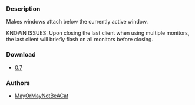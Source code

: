 ### Description
Makes windows attach below the currently active window.

KNOWN ISSUES: Upon closing the last client when using multiple monitors, the last client will briefly flash on all
monitors before closing.

### Download
- [0.7](/dwl/dwl-patches/raw/branch/main/patches/attachfocused/attachfocused.patch)

### Authors
- [MayOrMayNotBeACat](https://codeberg.org/MayOrMayNotBeACat)

